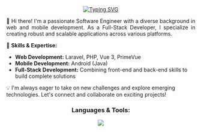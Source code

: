 <center>
  <a href="https://git.io/typing-svg"><img
      src="https://readme-typing-svg.demolab.com?font=Fira+Code&pause=1000&color=F7E23B&center=true&vCenter=true&width=435&lines=Welcome+to+Azrul'+Profile;Im+a+Fullstack+Developer"
      alt="Typing SVG" /></a>
</center>

<p align="justify">👋 Hi there! I'm a passionate Software Engineer with a diverse background in web and mobile development. As a Full-Stack Developer, I specialize in creating robust and scalable applications across various platforms.

🔧 <b>Skills & Expertise:</b>

<ul>
  <li><b>Web Development:</b> Laravel, PHP, Vue 3, PrimeVue</li>
  <li><b>Mobile Development:</b> Android (Java)</li>
  <li><b>Full-Stack Development:</b> Combining front-end and back-end skills to build complete solutions</li>
</ul>


💡 I'm always eager to take on new challenges and explore emerging technologies. Let's connect and collaborate on exciting projects!</p>

<h3 align="center">Languages & Tools:</h3>
<p align="center">
  <a href="https://skillicons.dev">
    <img src="https://skillicons.dev/icons?i=html,css,js,java,php,bootstrap,vue,maven,laravel,mysql,vscode,androidstudio, github" />
  </a>
</p>
